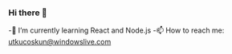 ### Hi there 👋

-🌱 I’m currently learning React and Node.js
-📫 How to reach me: utkucoskun@windowslive.com

